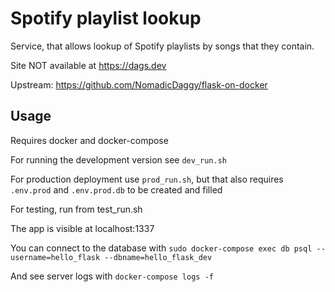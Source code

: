 # Spotify playlist lookup

Service, that allows lookup of Spotify playlists by songs that they contain. 

Site NOT available at https://dags.dev

Upstream: https://github.com/NomadicDaggy/flask-on-docker

## Usage

Requires docker and docker-compose

For running the development version see `dev_run.sh`

For production deployment use `prod_run.sh`, but that also requires `.env.prod` and `.env.prod.db` to be created and filled

For testing, run from test_run.sh

The app is visible at localhost:1337

You can connect to the database with `sudo docker-compose exec db psql --username=hello_flask --dbname=hello_flask_dev`

And see server logs with `docker-compose logs -f`
